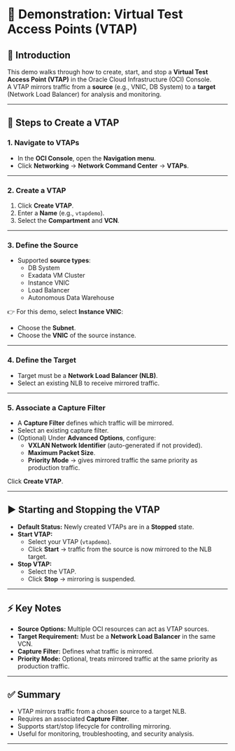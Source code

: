 # 🧪 Demonstration: Virtual Test Access Points (VTAP)

## 📌 Introduction
This demo walks through how to create, start, and stop a **Virtual Test Access Point (VTAP)** in the Oracle Cloud Infrastructure (OCI) Console.  
A VTAP mirrors traffic from a **source** (e.g., VNIC, DB System) to a **target** (Network Load Balancer) for analysis and monitoring.

---

## 🚀 Steps to Create a VTAP

### 1. Navigate to VTAPs
- In the **OCI Console**, open the **Navigation menu**.  
- Click **Networking** → **Network Command Center** → **VTAPs**.  

---

### 2. Create a VTAP
1. Click **Create VTAP**.  
2. Enter a **Name** (e.g., `vtapdemo`).  
3. Select the **Compartment** and **VCN**.  

---

### 3. Define the Source
- Supported **source types**:  
  - DB System  
  - Exadata VM Cluster  
  - Instance VNIC  
  - Load Balancer  
  - Autonomous Data Warehouse  

👉 For this demo, select **Instance VNIC**:  
- Choose the **Subnet**.  
- Choose the **VNIC** of the source instance.  

---

### 4. Define the Target
- Target must be a **Network Load Balancer (NLB)**.  
- Select an existing NLB to receive mirrored traffic.  

---

### 5. Associate a Capture Filter
- A **Capture Filter** defines which traffic will be mirrored.  
- Select an existing capture filter.  
- (Optional) Under **Advanced Options**, configure:
  - **VXLAN Network Identifier** (auto-generated if not provided).  
  - **Maximum Packet Size**.  
  - **Priority Mode** → gives mirrored traffic the same priority as production traffic.  

Click **Create VTAP**.  

---

## ▶️ Starting and Stopping the VTAP

- **Default Status:** Newly created VTAPs are in a **Stopped** state.  
- **Start VTAP:**  
  - Select your VTAP (`vtapdemo`).  
  - Click **Start** → traffic from the source is now mirrored to the NLB target.  
- **Stop VTAP:**  
  - Select the VTAP.  
  - Click **Stop** → mirroring is suspended.  

---

## ⚡ Key Notes
- **Source Options:** Multiple OCI resources can act as VTAP sources.  
- **Target Requirement:** Must be a **Network Load Balancer** in the same VCN.  
- **Capture Filter:** Defines what traffic is mirrored.  
- **Priority Mode:** Optional, treats mirrored traffic at the same priority as production traffic.  

---

## ✅ Summary
- VTAP mirrors traffic from a chosen source to a target NLB.  
- Requires an associated **Capture Filter**.  
- Supports start/stop lifecycle for controlling mirroring.  
- Useful for monitoring, troubleshooting, and security analysis.  

---
